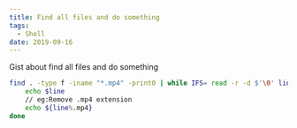 ```yaml
---
title: Find all files and do something
tags:
  - Shell
date: 2019-09-16
---
```


Gist about find all files and do something

<!-- more -->

```bash
find . -type f -iname "*.mp4" -print0 | while IFS= read -r -d $'\0' line; do
    echo $line
    // eg:Remove .mp4 extension
    echo ${line%.mp4}
done
```